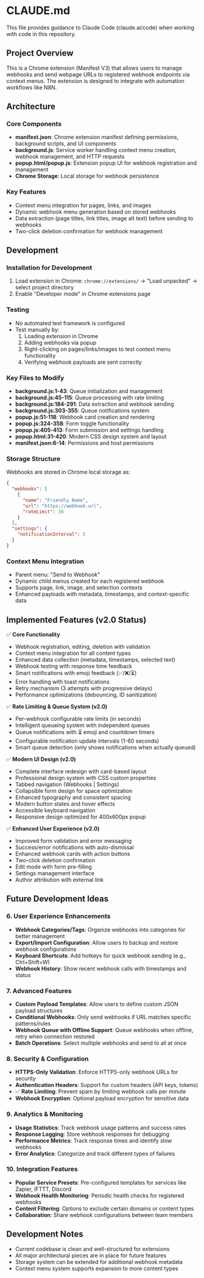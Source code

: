 # CLAUDE.md

This file provides guidance to Claude Code (claude.ai/code) when working with code in this repository.

## Project Overview

This is a Chrome extension (Manifest V3) that allows users to manage webhooks and send webpage URLs to registered webhook endpoints via context menus. The extension is designed to integrate with automation workflows like N8N.

## Architecture

### Core Components

- **manifest.json**: Chrome extension manifest defining permissions, background scripts, and UI components
- **background.js**: Service worker handling context menu creation, webhook management, and HTTP requests
- **popup.html/popup.js**: Extension popup UI for webhook registration and management
- **Chrome Storage**: Local storage for webhook persistence

### Key Features

- Context menu integration for pages, links, and images
- Dynamic webhook menu generation based on stored webhooks
- Data extraction (page titles, link titles, image alt text) before sending to webhooks
- Two-click deletion confirmation for webhook management

## Development

### Installation for Development

1. Load extension in Chrome: `chrome://extensions/` → "Load unpacked" → select project directory
2. Enable "Developer mode" in Chrome extensions page

### Testing

- No automated test framework is configured
- Test manually by:
  1. Loading extension in Chrome
  2. Adding webhooks via popup
  3. Right-clicking on pages/links/images to test context menu functionality
  4. Verifying webhook payloads are sent correctly

### Key Files to Modify

- **background.js:1-43**: Queue initialization and management
- **background.js:45-115**: Queue processing with rate limiting
- **background.js:184-291**: Data extraction and webhook sending
- **background.js:303-355**: Queue notifications system
- **popup.js:51-118**: Webhook card creation and rendering
- **popup.js:324-358**: Form toggle functionality
- **popup.js:405-413**: Form submission and settings handling
- **popup.html:31-420**: Modern CSS design system and layout
- **manifest.json:6-14**: Permissions and host permissions

### Storage Structure

Webhooks are stored in Chrome local storage as:
```json
{
  "webhooks": [
    {
      "name": "Friendly Name", 
      "url": "https://webhook.url",
      "rateLimit": 30
    }
  ],
  "settings": {
    "notificationInterval": 5
  }
}
```

### Context Menu Integration

- Parent menu: "Send to Webhook"
- Dynamic child menus created for each registered webhook
- Supports page, link, image, and selection contexts
- Enhanced payloads with metadata, timestamps, and context-specific data

## Implemented Features (v2.0 Status)

✅ **Core Functionality**
- Webhook registration, editing, deletion with validation
- Context menu integration for all content types
- Enhanced data collection (metadata, timestamps, selected text)
- Webhook testing with response time feedback
- Smart notifications with emoji feedback (✅/❌/⏳)
- Error handling with toast notifications
- Retry mechanism (3 attempts with progressive delays)
- Performance optimizations (debouncing, ID sanitization)

✅ **Rate Limiting & Queue System (v2.0)**
- Per-webhook configurable rate limits (in seconds)
- Intelligent queueing system with independent queues
- Queue notifications with ⏳ emoji and countdown timers
- Configurable notification update intervals (1-60 seconds)
- Smart queue detection (only shows notifications when actually queued)

✅ **Modern UI Design (v2.0)**
- Complete interface redesign with card-based layout
- Professional design system with CSS custom properties
- Tabbed navigation (Webhooks | Settings)
- Collapsible form design for space optimization
- Enhanced typography and consistent spacing
- Modern button states and hover effects
- Accessible keyboard navigation
- Responsive design optimized for 400x600px popup

✅ **Enhanced User Experience (v2.0)**
- Improved form validation and error messaging
- Success/error notifications with auto-dismissal
- Enhanced webhook cards with action buttons
- Two-click deletion confirmation
- Edit mode with form pre-filling
- Settings management interface
- Author attribution with external link

## Future Development Ideas

### 6. User Experience Enhancements
- **Webhook Categories/Tags**: Organize webhooks into categories for better management
- **Export/Import Configuration**: Allow users to backup and restore webhook configurations
- **Keyboard Shortcuts**: Add hotkeys for quick webhook sending (e.g., Ctrl+Shift+W)
- **Webhook History**: Show recent webhook calls with timestamps and status

### 7. Advanced Features
- **Custom Payload Templates**: Allow users to define custom JSON payload structures
- **Conditional Webhooks**: Only send webhooks if URL matches specific patterns/rules
- **Webhook Queue with Offline Support**: Queue webhooks when offline, retry when connection restored
- **Batch Operations**: Select multiple webhooks and send to all at once

### 8. Security & Configuration
- **HTTPS-Only Validation**: Enforce HTTPS-only webhook URLs for security
- **Authentication Headers**: Support for custom headers (API keys, tokens)
- ✅ **Rate Limiting**: Prevent spam by limiting webhook calls per minute
- **Webhook Encryption**: Optional payload encryption for sensitive data

### 9. Analytics & Monitoring
- **Usage Statistics**: Track webhook usage patterns and success rates
- **Response Logging**: Store webhook responses for debugging
- **Performance Metrics**: Track response times and identify slow webhooks
- **Error Analytics**: Categorize and track different types of failures

### 10. Integration Features
- **Popular Service Presets**: Pre-configured templates for services like Zapier, IFTTT, Discord
- **Webhook Health Monitoring**: Periodic health checks for registered webhooks
- **Content Filtering**: Options to exclude certain domains or content types
- **Collaboration**: Share webhook configurations between team members

## Development Notes

- Current codebase is clean and well-structured for extensions
- All major architectural pieces are in place for future features
- Storage system can be extended for additional webhook metadata
- Context menu system supports expansion to more content types